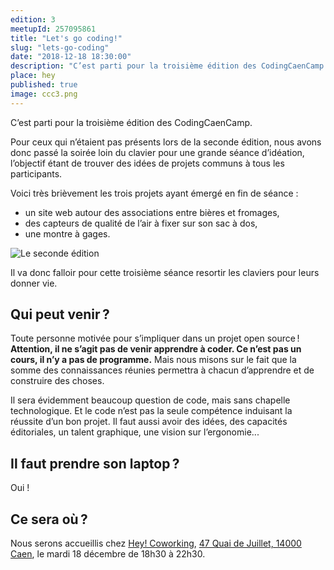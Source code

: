 ```yaml
---
edition: 3
meetupId: 257095861
title: "Let's go coding!"
slug: "lets-go-coding"
date: "2018-12-18 18:30:00"
description: "C’est parti pour la troisième édition des CodingCaenCamp. Si l'édition précédente nous a permis de faire émerger des idées de projets, il reste maintenant à les coder."
place: hey
published: true
image: ccc3.png
---
```


C’est parti pour la troisième édition des CodingCaenCamp.

Pour ceux qui n’étaient pas présents lors de la seconde édition, nous avons donc passé la soirée loin du clavier pour une grande séance d’idéation, l’objectif étant de trouver des idées de projets communs à tous les participants.

Voici très brièvement les trois projets ayant émergé en fin de séance :

* un site web autour des associations entre bières et fromages,
* des capteurs de qualité de l’air à fixer sur son sac à dos,
* une montre à gages.

![Le seconde édition](/ccc/CCC3.jpg)

Il va donc falloir pour cette troisième séance resortir les claviers pour leurs donner vie.

## Qui peut venir ?

Toute personne motivée pour s’impliquer dans un projet open source ! **Attention, il ne s’agit pas de venir apprendre à coder. Ce n’est pas un cours, il n’y a pas de programme.** Mais nous misons sur le fait que la somme des connaissances réunies permettra à chacun d’apprendre et de construire des choses.   

Il sera évidemment beaucoup question de code, mais sans chapelle technologique. Et le code n’est pas la seule compétence induisant la réussite d’un bon projet. Il faut aussi avoir des idées, des capacités éditoriales, un talent graphique, une vision sur l’ergonomie...

## Il faut prendre son laptop ?

Oui !

## Ce sera où ?

Nous serons accueillis chez [Hey! Coworking](https://www.hey-coworking.com/), [47 Quai de Juillet, 14000 Caen](https://www.google.fr/maps/place/HEY+!+Coworking/@49.1790401,-0.3522317,15z/data=!4m2!3m1!1s0x0:0x424ace3e48cd2332?sa=X&ved=2ahUKEwjugr707d_dAhURJhoKHQdbANoQ_BIwDnoECAoQCw), le mardi 18 décembre de 18h30 à 22h30.
